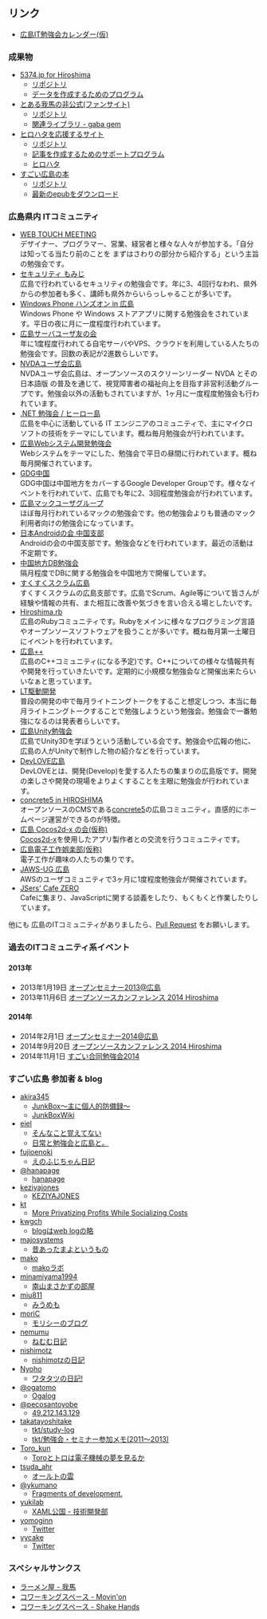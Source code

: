 ---
---
## リンク

* [広島IT勉強会カレンダー(仮)](https://www.google.com/calendar/embed?src=5udlp7brhcnbuv0mq7t0jcmh04@group.calendar.google.com&ctz=Asia/Tokyo)


### 成果物

* [5374.jp for Hiroshima](http://hiroshima.5374.jp/)
  * [リポジトリ](https://github.com/great-h/5374)
  * [データを作成するためのプログラム](https://github.com/great-h/5374-csv-generator-in-hiroshima)
* [とある我馬の非公式(ファンサイト)](http://gaba.eiel.info)
  * [リポジトリ](https://github.com/eiel/gaba.eiel.info)
  * [関連ライブラリ - gaba gem](https://github.com/eiel/gaba)
* [ヒロハタを応援するサイト](/hirohata/)
  * [リポジトリ](https://github.com/great-h/hirohata)
  * [記事を作成するためのサポートプログラム](https://github.com/great-h/hirohata-reporter)
  * [ヒロハタ](http://hiro-hata.com/)
* [すごい広島の本](http://great-h-book.eiel.info/)
  * [リポジトリ](https://github.com/great-h/great-h-book)
  * [最新のepubをダウンロード](http://great-h-book.eiel.info/great-h-book.epub)

### 広島県内 ITコミュニティ

* [WEB TOUCH MEETING](http://webtouchmeeting.com/)<br>デザイナー、プログラマー、営業、経営者と様々な人々が参加する。「自分は知ってる当たり前のことを
まずはさわりの部分から紹介する」という主旨の勉強会です。
* [セキュリティ もみじ](https://sites.google.com/site/secmomiji/)<br>広島で行われているセキュリティの勉強会です。年に3、4回行なわれ、県外からの参加者も多く、講師も県外からいらっしゃることが多いです。
* [Windows Phone ハンズオン in 広島](https://www.facebook.com/groups/273162962715808/)<br>Windows Phone や Windows ストアアプリに関する勉強会をされています。平日の夜に月に一度程度行われています。
* [広島サーバユーザ友の会](http://server-h.github.io/)<br>年に1度程度行われてる自宅サーバやVPS、クラウドを利用している人たちの勉強会です。回数の表記が2進数らしいです。
* [NVDAユーザ会広島](http://ja.nishimotz.com/nvda_hiroshima)<br>NVDAユーザ会広島は、オープンソースのスクリーンリーダー NVDA とその 日本語版 の普及を通じて、視覚障害者の福祉向上を目指す非営利活動グループです。勉強会以外の活動もされていますが、1ヶ月に一度程度勉強会も行われています。
* [.NET 勉強会 / ヒーロー島](http://heroshima.jp/)<br>広島を中心に活動している IT エンジニアのコミュニティで、主にマイクロソフトの技術をテーマにしています。概ね毎月勉強会が行われています。
* [広島Webシステム開発勉強会](https://twitter.com/hwebsys)<br>Webシステムをテーマにした、勉強会で平日の昼間に行われています。概ね毎月開催されています。
* [GDG中国](https://sites.google.com/site/gdgchugokuofficial/)<br>GDG中国は中国地方をカバーするGoogle Developer Groupです。様々なイベントを行われていて、広島でも年に2、3回程度勉強会が行われています。
* [広島マックユーザグループ](http://hiroshima.mac-ug.net/)<br>ほぼ毎月行われているマックの勉強会です。他の勉強会よりも普通のマック利用者向けの勉強会になっています。
* [日本Androidの会 中国支部](http://www.android-group.jp/index.php?%A5%EF%A1%BC%A5%AD%A5%F3%A5%B0%A5%B0%A5%EB%A1%BC%A5%D7%2F%C3%E6%B9%F1%BB%D9%C9%F4)<br>Androidの会の中国支部です。勉強会などを行われています。最近の活動は不定期です。
* [中国地方DB勉強会](http://dbstudychugoku.github.io/)<br>隔月程度でDBに関する勉強会を中国地方で開催しています。
* [すくすくスクラム広島](https://www.facebook.com/Sukusuku.Scrum.Hiroshima)<br>すくすくスクラムの広島支部です。広島でScrum、Agile等について皆さんが経験や情報の共有、また相互に改善や気づきを言い合える場としたいです。
* [Hiroshima.rb](http://hiroshimarb.github.io/)<br>広島のRubyコミュニティです。Rubyをメインに様々なプログラミング言語やオープンソースソフトウェアを扱うことが多いです。概ね毎月第一土曜日にイベントを行われています。
* [広島++](http://hiroshima-plus-plus.github.io/)<br>広島のC++コミュニティ(になる予定)です。C++についての様々な情報共有や開発を行っていきたいです。定期的に小規模な勉強会など開催出来たらいいなぁと思っています。
* [LT駆動開発](http://ltdd.doorkeeper.jp/)<br>普段の開発の中で毎月ライトニングトークをすること想定しつつ、本当に毎月ライトニングトークすることで勉強しようという勉強会。勉強会で一番勉強になるのは発表者らしいです。
* [広島Unity勉強会](http://hiroshima-unity.jimdo.com/)<br>広島でUnity3Dを学ぼうという活動している会です。勉強会や広報の他に、広島の人がUnityで制作した物の紹介などを行っています。
* [DevLOVE広島](https://www.facebook.com/groups/657965497630510/)<br>DevLOVEとは、開発(Develop)を愛する人たちの集まりの広島版です。開発の楽しさや開発の現場をよりよくすることを主眼に勉強会が行われています。
* [concrete5 in HIROSHIMA](https://www.facebook.com/groups/concrete5hiroshima/)<br>オープンソースのCMSである[concrete5](http://concrete5-japan.org/)の広島コミュニティ。直感的にホームページ運営ができるのが特徴。
* [広島 Cocos2d-x の会(仮称)](http://hsc2dx.sblo.jp)<br>[Cocos2d-x](http://www.cocos2d-x.org/)を使用したアプリ製作者との交流を行うコミュニティです。
* [広島電子工作娯楽部(仮称)](https://www.facebook.com/groups/359376677490481/)<br>電子工作が趣味の人たちの集りです。
* [JAWS-UG 広島](http://jaws-ug.jp/bc/hiroshima/)<br>AWSのユーザコミュニティで3ヶ月に1度程度勉強会が開催されています。
* [JSers' Cafe ZERO](http://jczero.doorkeeper.jp)<br>Cafeに集まり、JavaScriptに関する談義をしたり、もくもくと作業したりしています。


他にも 広島のITコミュニティがありましたら、[Pull Request](https://github.com/great-h/great-h.github.io/pulls) をお願いします。


### 過去のITコミュニティ系イベント

#### 2013年

* 2013年1月19日 [オープンセミナー2013@広島](http://osh-web.github.io/2013/)
* 2013年11月6日 [オープンソースカンファレンス 2014 Hiroshima](http://www.ospn.jp/osc2013-hiroshima/)

#### 2014年

* 2014年2月1日 [オープンセミナー2014@広島](http://osh-2014.github.io/)
* 2014年9月20日 [オープンソースカンファレンス 2014 Hiroshima](http://www.ospn.jp/osc2014-hiroshima/)
* 2014年11月1日 [すごい合同勉強会2014](https://github.com/LTDD/Sessions/wiki/%E3%81%99%E3%81%94%E3%81%84%E5%90%88%E5%90%8C%E5%8B%89%E5%BC%B7%E4%BC%9A2014)


### すごい広島 参加者 & blog

* [akira345](https://github.com/akira345)
  * [JunkBox～主に個人的防備録～](http://akira-junkbox.blogspot.jp)
  * [JunkBoxWiki](http://www.wicurio.com/junkbox/)
* [eiel](http://eiel.info/)
  * [そんなこと覚えてない](http://blog.eiel.info/)
  * [日常と勉強会と広島と。](http://eielh-life.tumblr.com/)
* [fujioenoki](https://github.com/fujioenoki)
  * [えのふじちゃん日記](http://enofujityan.tumblr.com/)
* [@hanapage](https://twitter.com/hanapage)
  * [hanapage](http://hanapage.wordpress.com/)
* [keziyajones](https://github.com/keziyajones)
  * [KEZIYAJONES](http://keziyajones.jp/)
* [kt](https://twitter.com/kt_kyoto)
  * [More Privatizing Profits While Socializing Costs](http://goldbergvariations.tumblr.com/)
* [kwgch](http://twitter.com/ducky19999)
  * [blogはweb logの略](http://kwgch.github.io/)
* [majosystems](https://github.com/majosystems)
  * [昔あったまよというもの](http://majosystems.com/)
* [mako](https://github.com/makowis)
  * [makoラボ](http://mako-wis.hatenablog.com/)
* [minamiyama1994](https://github.com/minamiyama1994)
  * [南山まさかずの部屋](http://b-world.org/)
* [miu811](https://github.com/miu811)
  * [みうめも](http://miu811.blogspot.jp/)
* [moriC](https://github.com/moriC)
  * [モリシーのブログ](http://moric.github.io/)
* [nemumu](https://github.com/nemumu)
  * [ねむむ日記](http://nemumu.hateblo.jp/)
* [nishimotz](https://github.com/nishimotz)
  * [nishimotzの日記](http://d.nishimotz.com)
* [Nyoho](http://nyoho.jp/)
  * [ワタタツの日記!](http://kita.dyndns.org/diary/)
* [@ogatomo](https://twitter.com/ogatomo)
  * [Ogalog](http://blog.ogatomo.com/)
* [@pecosantoyobe](https://twitter.com/pecosantoyobe)
  * [49.212.143.129](http://tfrkd.org/)
* [takatayoshitake](http://twitter.com/takatayoshitake)
  * [tkt/study-log](http://tkt-study.tumblr.com/)
  * [tkt/勉強会・セミナー参加メモ(2011～2013)](http://tktstudy.blogspot.jp/)
* [Toro_kun](https://twitter.com/Toro_kun)
  * [Toroとトロは電子機械の夢を見るか](http://106n.net/toro/blog/)
* [tsuda_ahr](http://twitter.com/tsuda_ahr)
  * [オールトの雲](http://ooltcloud.expressweb.jp/)
* [@ykumano](https://twitter.com/ykumano/)
  * [Fragments of development.](http://ykumano.tumblr.com/)
* [yukilab](https://twitter.com/yukilab)
  * [XAML公国 - 技術開発部](http://yukilab3.blog.fc2.com/)
* [yomoginn](https://github.com/yomoginn)
  * [Twitter](https://twitter.com/moriyomogi)
* [yycake](https://github.com/yycake)
  * [Twitter](https://twitter.com/yy_no4)

### スペシャルサンクス

* [ラーメン屋 - 我馬](http://www.gaba-2000.com/)
* [コワーキングスペース - Movin'on](http://coworking-hiroshima.com/)
* [コワーキングスペース - Shake Hands](http://www.shakehands.jp/)


###
